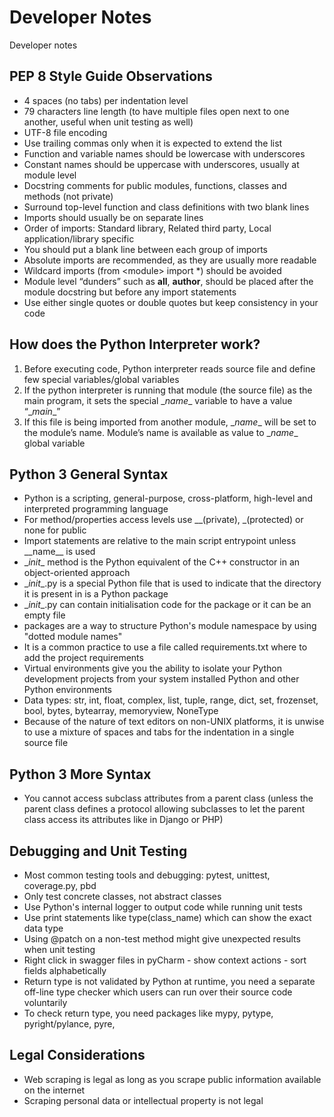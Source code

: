 # Developer Notes

Developer notes

## PEP 8 Style Guide Observations

- 4 spaces (no tabs) per indentation level 
- 79 characters line length (to have multiple files open next to one another, useful when unit testing as well) 
- UTF-8 file encoding
- Use trailing commas only when it is expected to extend the list 
- Function and variable names should be lowercase with underscores 
- Constant names should be uppercase with underscores, usually at module level 
- Docstring comments for public modules, functions, classes and methods (not private) 
- Surround top-level function and class definitions with two blank lines 
- Imports should usually be on separate lines 
- Order of imports: Standard library, Related third party, Local application/library specific
- You should put a blank line between each group of imports
- Absolute imports are recommended, as they are usually more readable
- Wildcard imports (from \<module> import *) should be avoided
- Module level “dunders” such as __all__, __author__, should be placed after the module docstring but before any import statements
- Use either single quotes or double quotes but keep consistency in your code

## How does the Python Interpreter work?
1) Before executing code, Python interpreter reads source file and define few special variables/global variables
2) If the python interpreter is running that module (the source file) as the main program, it sets the special \__name__ variable to have a value “\__main__”
3) If this file is being imported from another module, \__name__ will be set to the module’s name. Module’s name is available as value to \__name__ global variable

## Python 3 General Syntax
- Python is a scripting, general-purpose, cross-platform, high-level and interpreted programming language
- For method/properties access levels use __(private), _(protected) or none for public
- Import statements are relative to the main script entrypoint unless \_\_name__ is used
- \__init__ method is the Python equivalent of the C++ constructor in an object-oriented approach
- \__init__.py is a special Python file that is used to indicate that the directory it is present in is a Python package
- \__init__.py can contain initialisation code for the package or it can be an empty file
- packages are a way to structure Python's module namespace by using "dotted module names"
- It is a common practice to use a file called requirements.txt where to add the project requirements
- Virtual environments give you the ability to isolate your Python development projects from your system installed Python and other Python environments
- Data types: str, int, float, complex, list, tuple, range, dict, set, frozenset, bool, bytes, bytearray, memoryview, NoneType
- Because of the nature of text editors on non-UNIX platforms, it is unwise to use a mixture of spaces and tabs for the indentation in a single source file

## Python 3 More Syntax
- You cannot access subclass attributes from a parent class (unless the parent class defines a protocol allowing subclasses to let the parent class access its attributes like in Django or PHP)

## Debugging and Unit Testing
- Most common testing tools and debugging: pytest, unittest, coverage.py, pbd
- Only test concrete classes, not abstract classes
- Use Python's internal logger to output code while running unit tests
- Use print statements like type(class_name) which can show the exact data type
- Using @patch on a non-test method might give unexpected results when unit testing
- Right click in swagger files in pyCharm - show context actions - sort fields alphabetically
- Return type is not validated by Python at runtime, you need a separate off-line type checker which users can run over their source code voluntarily
- To check return type, you need packages like mypy, pytype, pyright/pylance, pyre, 

## Legal Considerations
- Web scraping is legal as long as you scrape public information available on the internet
- Scraping personal data or intellectual property is not legal